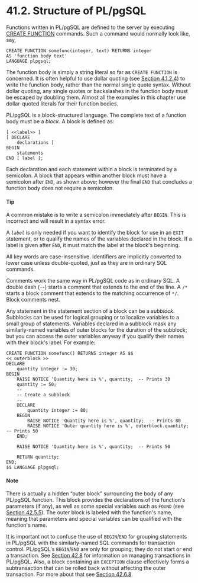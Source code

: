 # 41.2. Structure of PL/pgSQL

Functions written in PL/pgSQL are defined to the server by executing [CREATE FUNCTION](https://www.postgresql.org/docs/12/sql-createfunction.html) commands. Such a command would normally look like, say,

```
CREATE FUNCTION somefunc(integer, text) RETURNS integer
AS 'function body text'
LANGUAGE plpgsql;
```

The function body is simply a string literal so far as `CREATE FUNCTION` is concerned. It is often helpful to use dollar quoting (see [Section 4.1.2.4](https://www.postgresql.org/docs/12/sql-syntax-lexical.html#SQL-SYNTAX-DOLLAR-QUOTING)) to write the function body, rather than the normal single quote syntax. Without dollar quoting, any single quotes or backslashes in the function body must be escaped by doubling them. Almost all the examples in this chapter use dollar-quoted literals for their function bodies.

PL/pgSQL is a block-structured language. The complete text of a function body must be a _block_. A block is defined as:

```
[ <<label>> ]
[ DECLARE
    declarations ]
BEGIN
    statements
END [ label ];
```

Each declaration and each statement within a block is terminated by a semicolon. A block that appears within another block must have a semicolon after `END`, as shown above; however the final `END` that concludes a function body does not require a semicolon.

#### Tip

A common mistake is to write a semicolon immediately after `BEGIN`. This is incorrect and will result in a syntax error.

A _`label`_ is only needed if you want to identify the block for use in an `EXIT` statement, or to qualify the names of the variables declared in the block. If a label is given after `END`, it must match the label at the block's beginning.

All key words are case-insensitive. Identifiers are implicitly converted to lower case unless double-quoted, just as they are in ordinary SQL commands.

Comments work the same way in PL/pgSQL code as in ordinary SQL. A double dash (`--`) starts a comment that extends to the end of the line. A `/*` starts a block comment that extends to the matching occurrence of `*/`. Block comments nest.

Any statement in the statement section of a block can be a _subblock_. Subblocks can be used for logical grouping or to localize variables to a small group of statements. Variables declared in a subblock mask any similarly-named variables of outer blocks for the duration of the subblock; but you can access the outer variables anyway if you qualify their names with their block's label. For example:

```
CREATE FUNCTION somefunc() RETURNS integer AS $$
<< outerblock >>
DECLARE
    quantity integer := 30;
BEGIN
    RAISE NOTICE 'Quantity here is %', quantity;  -- Prints 30
    quantity := 50;
    --
    -- Create a subblock
    --
    DECLARE
        quantity integer := 80;
    BEGIN
        RAISE NOTICE 'Quantity here is %', quantity;  -- Prints 80
        RAISE NOTICE 'Outer quantity here is %', outerblock.quantity;  -- Prints 50
    END;

    RAISE NOTICE 'Quantity here is %', quantity;  -- Prints 50

    RETURN quantity;
END;
$$ LANGUAGE plpgsql;
```

#### Note

There is actually a hidden “outer block” surrounding the body of any PL/pgSQL function. This block provides the declarations of the function's parameters (if any), as well as some special variables such as `FOUND` (see [Section 42.5.5](https://www.postgresql.org/docs/12/plpgsql-statements.html#PLPGSQL-STATEMENTS-DIAGNOSTICS)). The outer block is labeled with the function's name, meaning that parameters and special variables can be qualified with the function's name.

It is important not to confuse the use of `BEGIN`/`END` for grouping statements in PL/pgSQL with the similarly-named SQL commands for transaction control. PL/pgSQL's `BEGIN`/`END` are only for grouping; they do not start or end a transaction. See [Section 42.8](https://www.postgresql.org/docs/12/plpgsql-transactions.html) for information on managing transactions in PL/pgSQL. Also, a block containing an `EXCEPTION` clause effectively forms a subtransaction that can be rolled back without affecting the outer transaction. For more about that see [Section 42.6.8](https://www.postgresql.org/docs/12/plpgsql-control-structures.html#PLPGSQL-ERROR-TRAPPING).
